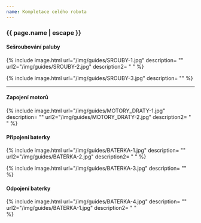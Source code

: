 ```yaml
---
name: Kompletace celého robota
---
```

### {{ page.name | escape }}

#### Sešroubování paluby
{% include image.html
    url="/img/guides/SROUBY-1.jpg"
    description=
        ""
    url2="/img/guides/SROUBY-2.jpg"
    description2=
        " "
%}

{% include image.html
    url="/img/guides/SROUBY-3.jpg"
    description=
        ""
%}



---

#### Zapojení motorů

{% include image.html
    url="/img/guides/MOTORY_DRATY-1.jpg"
    description=
        ""
    url2="/img/guides/MOTORY_DRATY-2.jpg"
    description2=
        " "
%}


#### Připojení baterky

{% include image.html
    url="/img/guides/BATERKA-1.jpg"
    description=
        ""
    url2="/img/guides/BATERKA-2.jpg"
    description2=
        " "
%}

{% include image.html
    url="/img/guides/BATERKA-3.jpg"
    description=
        ""
%}


#### Odpojení baterky

{% include image.html
    url="/img/guides/BATERKA-4.jpg"
    description=
        ""
    url2="/img/guides/BATERKA-1.jpg"
    description2=
        " "        
%}